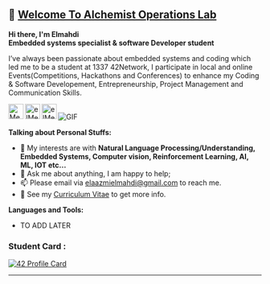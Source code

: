 ## 👋 [Welcome To Alchemist Operations Lab](https://github.com/Alcheemiist/Alcheemiist)

**Hi there, I'm Elmahdi <br> Embedded systems specialist & software Developer student**

 I’ve always been passionate about embedded systems and coding which led me to be a student at 1337 42Network, 
 I participate in local and online Events(Competitions, Hackathons and Conferences) to enhance my Coding & Software Developement, Entrepreneurship, Project  Management and Communication  Skills.


<a  href="https://www.linkedin.com/in/elmahdielaazmi/"><img  align="left"  alt="Mehdi's LinkdeIn"  width="30px"  src="https://cdn.jsdelivr.net/npm/simple-icons@v3/icons/linkedin.svg"/>
</a>


<a  href="https://www.instagram.com/elmahdielaazmi/">
<img  align="left"  alt="elMehdi's Instagram"  width="30px"  src="https://cdn.jsdelivr.net/npm/simple-icons@v3/icons/instagram.svg"  />
</a>

<a  href="https://www.facebook.com/elmahdielaazmi">
<img  align="left"  alt="elMehdi's facebook"  width="30px"  src="https://cdn.jsdelivr.net/npm/simple-icons@v3/icons/facebook.svg"  />
</a>

<br>
<img  align="center
"  alt="GIF"  src="https://i.pinimg.com/originals/68/f3/ff/68f3ff8ddc1699f6234abee4e1d58dd9.gif"  />

**Talking about Personal Stuffs:**

- 🤔 My interests are with **Natural Language Processing/Understanding, Embedded Systems, Computer vision, Reinforcement Learning, AI, ML, IOT etc...** 
- 💬 Ask me about anything, I am happy to help;
- 📫 Please email via elaazmielmahdi@gmail.com to reach me.
- 📝 See my [Curriculum Vitae](https://www.eelaazmi.me) to get more info.
 

**Languages and Tools:**
- TO ADD LATER 
 
### Student Card :

[![42 Profile Card](https://1337-readme.vercel.app/api/profile?cursus=42&dark=true&login=eelaazmi)](https://github.com/mohouyizme/1337-readme)
</p>

--- 
